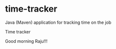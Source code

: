 # time-tracker
Java (Maven) application for tracking time on the job

Time tracker

Good morning Raju!!!
